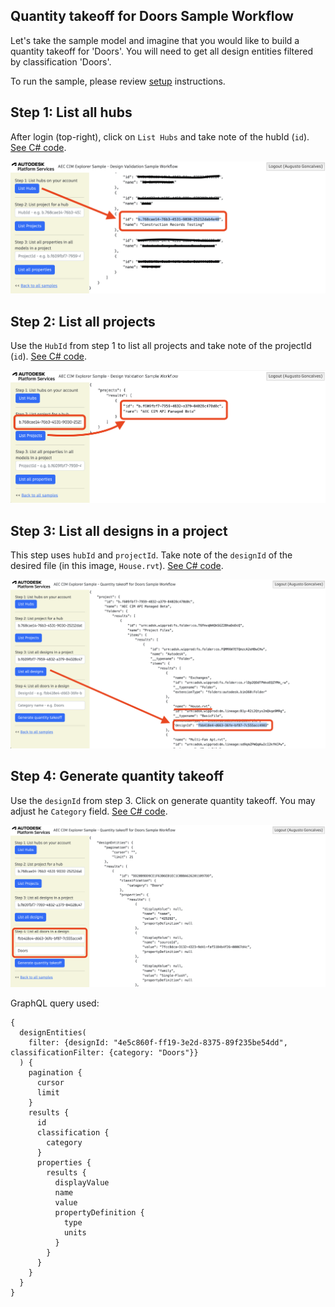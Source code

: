 ## Quantity takeoff for Doors Sample Workflow

Let's take the sample model and imagine that you would like to build a quantity takeoff for 'Doors'. You will need to get all design entities filtered by classification 'Doors'. 

To run the sample, please review [setup](./README.md#SETUP) instructions.

## Step 1: List all hubs

After login (top-right), click on `List Hubs` and take note of the hubId (`id`). [See C# code](/Controllers/HubsProjects.cs). 

![Step 1](./images/hubs.png)

## Step 2: List all projects

Use the `HubId` from step 1 to list all projects and take note of the projectId (`id`). [See C# code](/Controllers/HubsProjects.cs). 

![Step 2](./images/projects.png)

## Step 3: List all designs in a project

This step uses `hubId` and `projectId`. Take note of the `designId` of the desired file (in this image, `House.rvt`). [See C# code](/Controllers/Designs.cs). 

![Step 3](./images/designs.png)

## Step 4: Generate quantity takeoff

Use the `designId` from step 3. Click on generate quantity takeoff. You may adjust he `Category` field. [See C# code](/Controllers/QuantityTakeOff.cs). 

![Step 3](./images/quantity.png)

GraphQL query used:

```
{
  designEntities(
    filter: {designId: "4e5c860f-ff19-3e2d-8375-89f235be54dd", classificationFilter: {category: "Doors"}}
  ) {
    pagination {
      cursor
      limit
    }
    results {
      id
      classification {
        category
      }
      properties {
        results {
          displayValue
          name
          value
          propertyDefinition {
            type
            units
          }
        }
      }
    }
  }
}
```